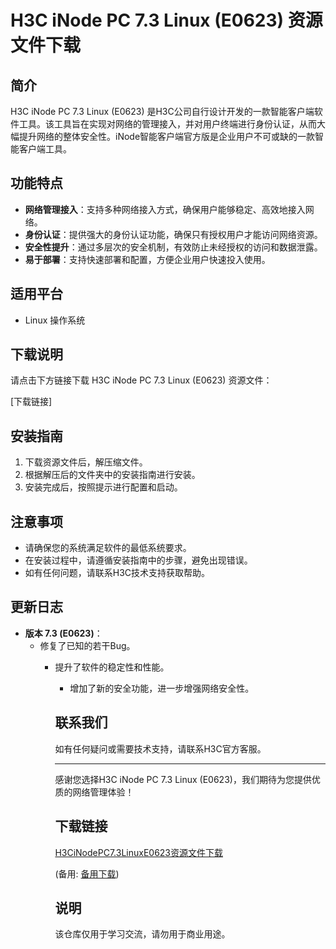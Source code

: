 # H3C iNode PC 7.3 Linux (E0623) 资源文件下载

## 简介

H3C iNode PC 7.3 Linux (E0623) 是H3C公司自行设计开发的一款智能客户端软件工具。该工具旨在实现对网络的管理接入，并对用户终端进行身份认证，从而大幅提升网络的整体安全性。iNode智能客户端官方版是企业用户不可或缺的一款智能客户端工具。

## 功能特点

- **网络管理接入**：支持多种网络接入方式，确保用户能够稳定、高效地接入网络。
- **身份认证**：提供强大的身份认证功能，确保只有授权用户才能访问网络资源。
- **安全性提升**：通过多层次的安全机制，有效防止未经授权的访问和数据泄露。
- **易于部署**：支持快速部署和配置，方便企业用户快速投入使用。

## 适用平台

- Linux 操作系统

## 下载说明

请点击下方链接下载 H3C iNode PC 7.3 Linux (E0623) 资源文件：

[下载链接]

## 安装指南

1. 下载资源文件后，解压缩文件。
2. 根据解压后的文件夹中的安装指南进行安装。
3. 安装完成后，按照提示进行配置和启动。

## 注意事项

- 请确保您的系统满足软件的最低系统要求。
- 在安装过程中，请遵循安装指南中的步骤，避免出现错误。
- 如有任何问题，请联系H3C技术支持获取帮助。

## 更新日志

- **版本 7.3 (E0623)**：
  - 修复了已知的若干Bug。
    - 提升了软件的稳定性和性能。
      - 增加了新的安全功能，进一步增强网络安全性。

      ## 联系我们

      如有任何疑问或需要技术支持，请联系H3C官方客服。

      ---

      感谢您选择H3C iNode PC 7.3 Linux (E0623)，我们期待为您提供优质的网络管理体验！

      ## 下载链接
      [H3CiNodePC7.3LinuxE0623资源文件下载](https://pan.quark.cn/s/dd6264709fe8) 

      (备用: [备用下载](https://pan.baidu.com/s/1mob1NddvqDjQK7VFYm2jzg?pwd=1234))

      ## 说明

      该仓库仅用于学习交流，请勿用于商业用途。
